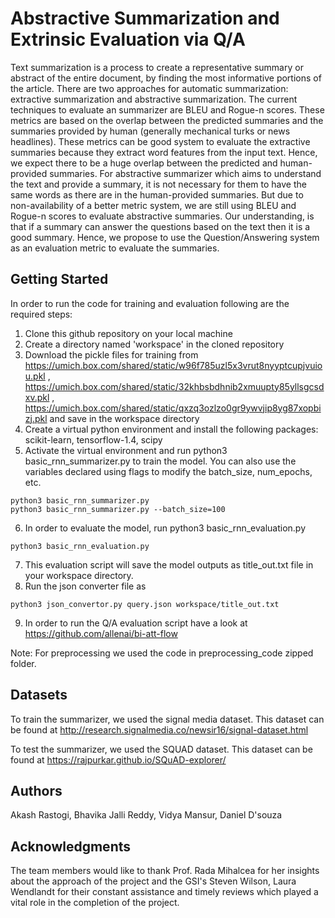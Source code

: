 # Abstractive Summarization and Extrinsic Evaluation via Q/A
Text summarization is a process to create a representative summary or abstract of the entire document, by finding the most informative portions of the article. There are two approaches for automatic summarization: extractive summarization and abstractive summarization. The current techniques to evaluate an summarizer are BLEU and Rogue-n scores. These metrics are based on the overlap between the predicted summaries and the summaries provided by human (generally mechanical turks or news headlines). These metrics can be good system to evaluate the extractive summaries because they extract word features from the input text. Hence, we expect there to be a huge overlap between the predicted and human-provided summaries. For abstractive summarizer which aims to understand the text and provide a summary, it is not necessary for them to have the same words as there are in the human-provided summaries. But due to non-availability of a better metric system, we are still using BLEU and Rogue-n scores to evaluate abstractive summaries. Our understanding, is that if a summary can answer the questions based on the text then it is a good summary. Hence, we propose to use the Question/Answering system as an evaluation metric to evaluate the summaries. 

## Getting Started

In order to run the code for training and evaluation following are the required steps:
1) Clone this github repository on your local machine
2) Create a directory named 'workspace' in the cloned repository
3) Download the pickle files for training from https://umich.box.com/shared/static/w96f785uzl5x3vrut8nyyptcupjvuiou.pkl , https://umich.box.com/shared/static/32khbsbdhnib2xmuupty85yllsgcsdxv.pkl , https://umich.box.com/shared/static/qxzq3ozlzo0gr9ywvjip8yg87xopbizj.pkl and save in the workspace directory
4) Create a virtual python environment and install the following packages: scikit-learn, tensorflow-1.4, scipy
5) Activate the virtual environment and run python3 basic_rnn_summarizer.py to train the model. You can also use the variables declared using flags to modify the batch_size, num_epochs, etc. 
```
python3 basic_rnn_summarizer.py
python3 basic_rnn_summarizer.py --batch_size=100 
```
6) In order to evaluate the model, run python3 basic_rnn_evaluation.py
```
python3 basic_rnn_evaluation.py
```
7) This evaluation script will save the model outputs as title_out.txt file in your workspace directory. 
8) Run the json converter file as
```
python3 json_convertor.py query.json workspace/title_out.txt
```
9) In order to run the Q/A evaluation script have a look at https://github.com/allenai/bi-att-flow

Note: For preprocessing we used the code in preprocessing_code zipped folder. 

## Datasets
To train the summarizer, we used the signal media dataset. This dataset can be found at http://research.signalmedia.co/newsir16/signal-dataset.html

To test the summarizer, we used the SQUAD dataset. This dataset can be found at https://rajpurkar.github.io/SQuAD-explorer/

## Authors
Akash Rastogi, Bhavika Jalli Reddy, Vidya Mansur, Daniel D'souza

## Acknowledgments
The team members would like to thank Prof. Rada Mihalcea for her insights about the approach of the project and the GSI's Steven Wilson, Laura Wendlandt for their constant assistance and timely reviews which played a vital role in the completion of the project. 
